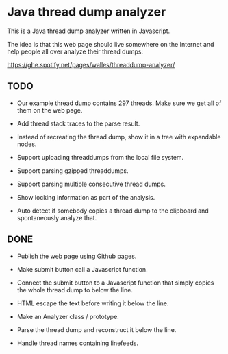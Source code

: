 <!--- -*-markdown-*- -->

# Java thread dump analyzer

This is a Java thread dump analyzer written in Javascript.

The idea is that this web page should live somewhere on the Internet
and help people all over analyze their thread dumps:

https://ghe.spotify.net/pages/walles/threaddump-analyzer/


## TODO
* Our example thread dump contains 297 threads. Make sure we get all
of them on the web page.

* Add thread stack traces to the parse result.

* Instead of recreating the thread dump, show it in a tree with
expandable nodes.

* Support uploading threaddumps from the local file system.

* Support parsing gzipped threaddumps.

* Support parsing multiple consecutive thread dumps.

* Show locking information as part of the analysis.

* Auto detect if somebody copies a thread dump to the clipboard and
spontaneously analyze that.


## DONE
* Publish the web page using Github pages.

* Make submit button call a Javascript function.

* Connect the submit button to a Javascript function that simply
copies the whole thread dump to below the line.

* HTML escape the text before writing it below the line.

* Make an Analyzer class / prototype.

* Parse the thread dump and reconstruct it below the line.

* Handle thread names containing linefeeds.
